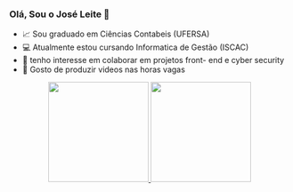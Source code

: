 ### Olá, Sou o José Leite 👋

- 📈 Sou graduado em Ciências Contabeis  (UFERSA)
- 💻 Atualmente estou cursando Informatica de Gestão (ISCAC)
- 📱 tenho interesse em colaborar em projetos front- end e cyber security
-  🎥 Gosto de produzir videos nas horas vagas
<div align="center">
  <a href="https://github.com/leitejose">
  <img height="180em" src="https://github-readme-stats.vercel.app/api?username=leitejose&show_icons=true&theme=dracula&include_all_commits=true&count_private=true"/>
  <img height="180em" src="https://github-readme-stats.vercel.app/api/top-langs/?username=leitejose&layout=compact&langs_count=7&theme=dracula"/>
</div>
